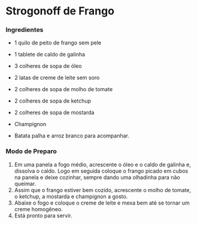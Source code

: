 # Strogonoff de Frango

### Ingredientes

- 1 quilo de peito de frango sem pele

- 1 tablete de caldo de galinha

- 3 colheres de sopa de óleo

- 2 latas de creme de leite sem soro

- 2 colheres de sopa de molho de tomate

- 2 colheres de sopa de ketchup

- 2 colheres de sopa de mostarda

- Champignon

- Batata palha e arroz branco para acompanhar.



### Modo de Preparo

1. Em uma panela a fogo médio, acrescente o óleo e o caldo de galinha e, dissolva o caldo. Logo em
   seguida coloque o frango picado em cubos na panela e deixe cozinhar, sempre dando uma olhadinha
   para não queimar.
2. Assim que o frango estiver bem cozido, acrescente o molho de tomate, o ketchup, a mostarda e
   champignon a gosto.
3. Abaixe o fogo e coloque o creme de leite e mexa bem até se tornar um creme homogêneo.
4. Está pronto para servir.


